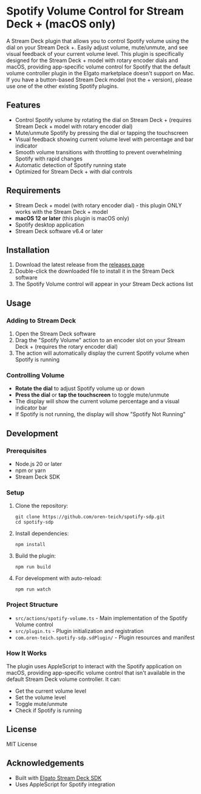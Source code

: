 # Spotify Volume Control for Stream Deck + (macOS only)

A Stream Deck plugin that allows you to control Spotify volume using the dial on your Stream Deck +. Easily adjust volume, mute/unmute, and see visual feedback of your current volume level. This plugin is specifically designed for the Stream Deck + model with rotary encoder dials and macOS, providing app-specific volume control for Spotify that the default volume controller plugin in the Elgato marketplace doesn't support on Mac. If you have a button-based Stream Deck model (not the + version), please use one of the other existing Spotify plugins.

## Features

- Control Spotify volume by rotating the dial on Stream Deck + (requires Stream Deck + model with rotary encoder dial)
- Mute/unmute Spotify by pressing the dial or tapping the touchscreen
- Visual feedback showing current volume level with percentage and bar indicator
- Smooth volume transitions with throttling to prevent overwhelming Spotify with rapid changes
- Automatic detection of Spotify running state
- Optimized for Stream Deck + with dial controls

## Requirements

- Stream Deck + model (with rotary encoder dial) - this plugin ONLY works with the Stream Deck + model
- **macOS 12 or later** (this plugin is macOS only)
- Spotify desktop application
- Stream Deck software v6.4 or later

## Installation

1. Download the latest release from the [releases page](https://github.com/oren-teich/spotify-sdp/releases)
2. Double-click the downloaded file to install it in the Stream Deck software
3. The Spotify Volume control will appear in your Stream Deck actions list

## Usage

### Adding to Stream Deck

1. Open the Stream Deck software
2. Drag the "Spotify Volume" action to an encoder slot on your Stream Deck + (requires the rotary encoder dial)
3. The action will automatically display the current Spotify volume when Spotify is running

### Controlling Volume

- **Rotate the dial** to adjust Spotify volume up or down
- **Press the dial** or **tap the touchscreen** to toggle mute/unmute
- The display will show the current volume percentage and a visual indicator bar
- If Spotify is not running, the display will show "Spotify Not Running"

## Development

### Prerequisites

- Node.js 20 or later
- npm or yarn
- Stream Deck SDK

### Setup

1. Clone the repository:
   ```
   git clone https://github.com/oren-teich/spotify-sdp.git
   cd spotify-sdp
   ```

2. Install dependencies:
   ```
   npm install
   ```

3. Build the plugin:
   ```
   npm run build
   ```

4. For development with auto-reload:
   ```
   npm run watch
   ```

### Project Structure

- `src/actions/spotify-volume.ts` - Main implementation of the Spotify Volume control
- `src/plugin.ts` - Plugin initialization and registration
- `com.oren-teich.spotify-sdp.sdPlugin/` - Plugin resources and manifest

### How It Works

The plugin uses AppleScript to interact with the Spotify application on macOS, providing app-specific volume control that isn't available in the default Stream Deck volume controller. It can:
- Get the current volume level
- Set the volume level
- Toggle mute/unmute
- Check if Spotify is running

## License

MIT License

## Acknowledgements

- Built with [Elgato Stream Deck SDK](https://developer.elgato.com/documentation/stream-deck/sdk/overview/)
- Uses AppleScript for Spotify integration

